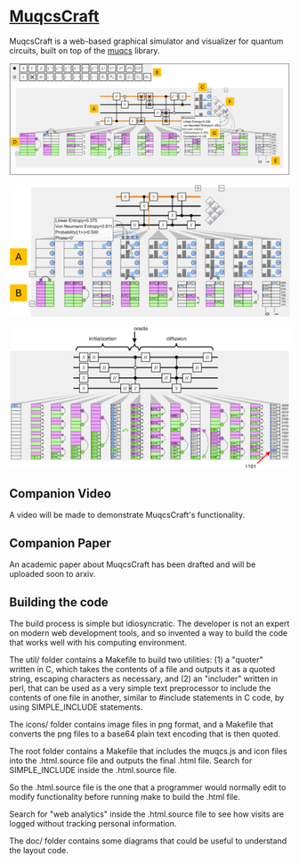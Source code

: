 # <a href="https://mjmcguffin.github.io/MuqcsCraft/">MuqcsCraft</a>

MuqcsCraft is a web-based graphical simulator and visualizer for quantum circuits, built on top of the <a href="https://github.com/MJMcGuffin/muqcs.js">muqcs</a> library.

![Example 1](/doc/screenshot-teaser.png)

![Example 2](/doc/screenshot-W4.png)

![Example 3](/doc/screenshot-grover.png)

## Companion Video

A video will be made to demonstrate MuqcsCraft's functionality.

## Companion Paper

An academic paper about MuqcsCraft has been drafted and will be uploaded soon to arxiv.

## Building the code

The build process is simple but idiosyncratic.
The developer is not an expert on modern web development tools, and so invented a way to build the code that works well with his computing environment.

The util/ folder contains a Makefile to build two utilities:
(1) a "quoter" written in C, which takes the contents of a file and outputs it as a quoted string, escaping characters as necessary,
and
(2) an "includer" written in perl, that can be used as a very simple text preprocessor to include the contents of one file in another, similar to #include statements in C code, by using SIMPLE_INCLUDE statements.

The icons/ folder contains image files in png format, and a Makefile that converts the png files to a base64 plain text encoding that is then quoted.

The root folder contains a Makefile that includes the muqcs.js and icon files into the .html.source file and outputs the final .html file.
Search for SIMPLE_INCLUDE inside the .html.source file.

So the .html.source file is the one that a programmer would normally edit to modify functionality before running make to build the .html file.

Search for "web analytics" inside the .html.source file to see how visits are logged without tracking personal information.

The doc/ folder contains some diagrams that could be useful to understand the layout code.

